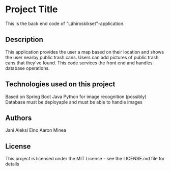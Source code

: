 # Project Title
This is the back end code of "Lähiroskikset"-application.

## Description
This application provides the user a map based on their location and shows the user nearby public trash cans. Users can add pictures of public trash cans that they've found. This code services the front end and handles database operations.

## Technologies used on this project
Based on Spring Boot Java
Python for image recognition (possibly)
Database must be deployaple and must be able to handle images

## Authors
Jani
Aleksi
Eino
Aaron
Minea

## License
This project is licensed under the MIT License - see the LICENSE.md file for details
